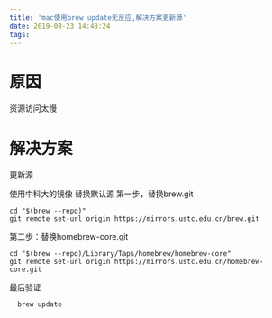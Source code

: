 ```yaml
---
title: 'mac使用brew update无反应,解决方案更新源'
date: 2019-08-23 14:48:24
tags:
---
```


# 原因
  资源访问太慢
  
# 解决方案
更新源

使用中科大的镜像
替换默认源
第一步，替换brew.git

    cd "$(brew --repo)"
    git remote set-url origin https://mirrors.ustc.edu.cn/brew.git
    
第二步：替换homebrew-core.git

    cd "$(brew --repo)/Library/Taps/homebrew/homebrew-core"
    git remote set-url origin https://mirrors.ustc.edu.cn/homebrew-core.git

最后验证

      brew update
    
